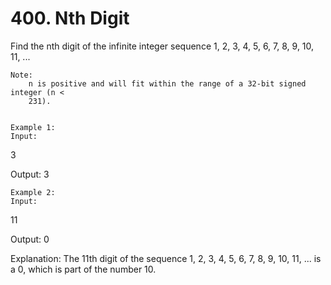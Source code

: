 # 400. Nth Digit

Find the nth digit of the infinite integer sequence 1, 2, 3, 4, 5, 6, 7, 8,
        9, 10, 11, ... 

    Note:
        n is positive and will fit within the range of a 32-bit signed integer (n <
        231).
    

    Example 1:
    Input:
3

Output:
3

    

    Example 2:
    Input:
11

Output:
0

Explanation:
The 11th digit of the sequence 1, 2, 3, 4, 5, 6, 7, 8, 9, 10, 11, ... is a 0, which is part of the number 10.